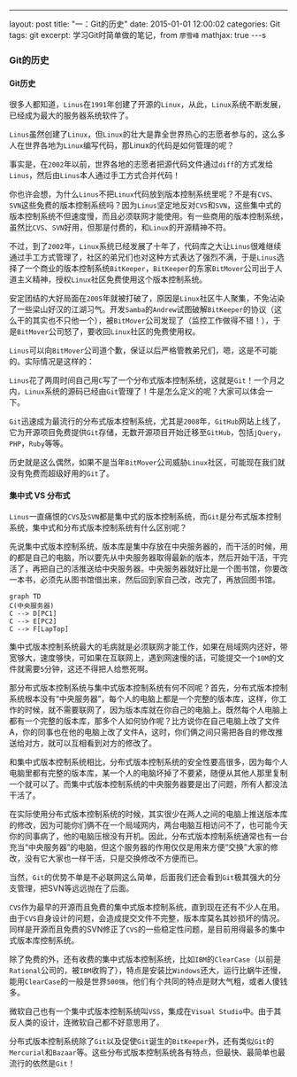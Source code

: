 ---
layout: post
title:  "一：Git的历史"
date:   2015-01-01 12:00:02
categories: Git
tags: git
excerpt: 学习Git时简单做的笔记，from `廖雪峰`
mathjax: true
---s

### Git的历史

#### Git历史

很多人都知道，`Linus`在`1991`年创建了开源的`Linux`，从此，`Linux`系统不断发展，已经成为最大的服务器系统软件了。

`Linus`虽然创建了`Linux`，但`Linux`的壮大是靠全世界热心的志愿者参与的，这么多人在世界各地为`Linux`编写代码，那Linux的代码是如何管理的呢？

事实是，在`2002`年以前，世界各地的志愿者把源代码文件通过`diff`的方式发给`Linus`，然后由`Linus`本人通过手工方式合并代码！

你也许会想，为什么`Linus`不把`Linux`代码放到版本控制系统里呢？不是有`CVS`、`SVN`这些免费的版本控制系统吗？因为`Linus`坚定地反对`CVS`和`SVN`，这些集中式的版本控制系统不但速度慢，而且必须联网才能使用。有一些商用的版本控制系统，虽然比`CVS`、`SVN`好用，但那是付费的，和`Linux`的开源精神不符。

不过，到了`2002`年，`Linux`系统已经发展了十年了，代码库之大让`Linus`很难继续通过手工方式管理了，社区的弟兄们也对这种方式表达了强烈不满，于是`Linus`选择了一个商业的版本控制系统`BitKeeper`，`BitKeeper`的东家`BitMover`公司出于人道主义精神，授权`Linux`社区免费使用这个版本控制系统。

安定团结的大好局面在`2005`年就被打破了，原因是`Linux`社区牛人聚集，不免沾染了一些梁山好汉的江湖习气。开发`Samba`的`Andrew`试图破解`BitKeeper`的协议（这么干的其实也不只他一个），被`BitMover`公司发现了（监控工作做得不错！），于是`BitMover`公司怒了，要收回`Linux`社区的免费使用权。

`Linus`可以向`BitMover`公司道个歉，保证以后严格管教弟兄们，嗯，这是不可能的。实际情况是这样的：

`Linus`花了两周时间自己用`C`写了一个分布式版本控制系统，这就是`Git`！一个月之内，`Linux`系统的源码已经由`Git`管理了！牛是怎么定义的呢？大家可以体会一下。

`Git`迅速成为最流行的分布式版本控制系统，尤其是`2008`年，`GitHub`网站上线了，它为开源项目免费提供`Git`存储，无数开源项目开始迁移至`GitHub`，包括`jQuery`，`PHP`，`Ruby`等等。

历史就是这么偶然，如果不是当年`BitMover`公司威胁`Linux`社区，可能现在我们就没有免费而超级好用的`Git`了。


#### 集中式 VS 分布式

`Linus`一直痛恨的`CVS`及`SVN`都是集中式的版本控制系统，而`Git`是分布式版本控制系统，集中式和分布式版本控制系统有什么区别呢？

先说集中式版本控制系统，版本库是集中存放在中央服务器的，而干活的时候，用的都是自己的电脑，所以要先从中央服务器取得最新的版本，然后开始干活，干完活了，再把自己的活推送给中央服务器。中央服务器就好比是一个图书馆，你要改一本书，必须先从图书馆借出来，然后回到家自己改，改完了，再放回图书馆。

```mermaid
graph TD
C(中央服务器)
C --> D[PC1]
C --> E[PC2]
C --> F[LapTop]
```

集中式版本控制系统最大的毛病就是必须联网才能工作，如果在局域网内还好，带宽够大，速度够快，可如果在互联网上，遇到网速慢的话，可能提交一个`10M`的文件就需要`5`分钟，这还不得把人给憋死啊。

那分布式版本控制系统与集中式版本控制系统有何不同呢？首先，分布式版本控制系统根本没有“中央服务器”，每个人的电脑上都是一个完整的版本库，这样，你工作的时候，就不需要联网了，因为版本库就在你自己的电脑上。既然每个人电脑上都有一个完整的版本库，那多个人如何协作呢？比方说你在自己电脑上改了文件A，你的同事也在他的电脑上改了文件A，这时，你们俩之间只需把各自的修改推送给对方，就可以互相看到对方的修改了。

和集中式版本控制系统相比，分布式版本控制系统的安全性要高很多，因为每个人电脑里都有完整的版本库，某一个人的电脑坏掉了不要紧，随便从其他人那里复制一个就可以了。而集中式版本控制系统的中央服务器要是出了问题，所有人都没法干活了。

在实际使用分布式版本控制系统的时候，其实很少在两人之间的电脑上推送版本库的修改，因为可能你们俩不在一个局域网内，两台电脑互相访问不了，也可能今天你的同事病了，他的电脑压根没有开机。因此，分布式版本控制系统通常也有一台充当“中央服务器”的电脑，但这个服务器的作用仅仅是用来方便“交换”大家的修改，没有它大家也一样干活，只是交换修改不方便而已。

当然，`Git`的优势不单是不必联网这么简单，后面我们还会看到`Git`极其强大的分支管理，把SVN等远远抛在了后面。

`CVS`作为最早的开源而且免费的集中式版本控制系统，直到现在还有不少人在用。由于`CVS`自身设计的问题，会造成提交文件不完整，版本库莫名其妙损坏的情况。同样是开源而且免费的SVN修正了`CVS`的一些稳定性问题，是目前用得最多的集中式版本库控制系统。

除了免费的外，还有收费的集中式版本控制系统，比如`IBM`的`ClearCase`（以前是`Rational`公司的，被`IBM`收购了），特点是安装比`Windows`还大，运行比蜗牛还慢，能用`ClearCase`的一般是世界`500强`，他们有个共同的特点是财大气粗，或者人傻钱多。

微软自己也有一个集中式版本控制系统叫`VSS`，集成在`Visual Studio`中。由于其反人类的设计，连微软自己都不好意思用了。

分布式版本控制系统除了`Git`以及促使`Git`诞生的`BitKeeper`外，还有类似`Git`的`Mercurial`和`Bazaar`等。这些分布式版本控制系统各有特点，但最快、最简单也最流行的依然是`Git`！
